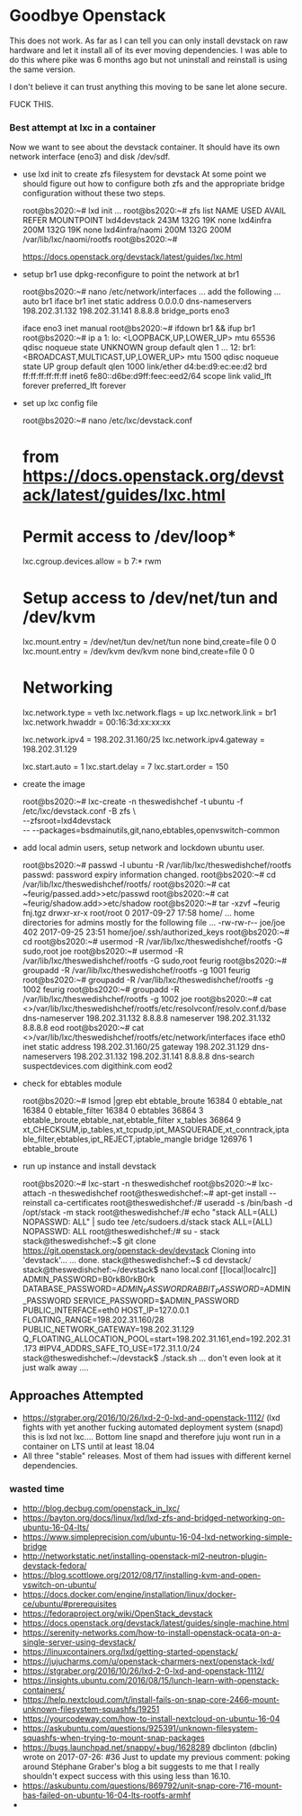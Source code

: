 # Goodbye Openstack

This does not work. As far as I can tell you can only install devstack on raw hardware and let it install all of its ever moving dependencies. I was able to do this where pike was 6 months ago but not uninstall and reinstall is using the same version. 

I don't believe it can trust anything this moving to be sane let alone secure.

FUCK THIS.

### Best attempt at lxc in a container

Now we want to see about the devstack container. It should have its own network interface (eno3) and disk /dev/sdf.
* use lxd init to create zfs filesystem for devstack
  At some point we should figure out how to configure both zfs and the appropriate bridge configuration without these two steps.
	
	root@bs2020:~# lxd init
	...
	root@bs2020:~# zfs list
	NAME                          USED  AVAIL  REFER  MOUNTPOINT
	lxd4devstack                  243M   132G    19K  none
	lxd4infra                     200M   132G    19K  none
	lxd4infra/naomi               200M   132G   200M  /var/lib/lxc/naomi/rootfs
	root@bs2020:~# 
	
	https://docs.openstack.org/devstack/latest/guides/lxc.html
	

* setup br1 use dpkg-reconfigure to point the network at br1 
	
	root@bs2020:~# nano /etc/network/interfaces
	... add the following ...
	auto br1
	iface br1 inet static
	    address 0.0.0.0
	    dns-nameservers 198.202.31.132 198.202.31.141 8.8.8.8
	    bridge_ports eno3
	
	iface eno3 inet manual
	root@bs2020:~# ifdown br1 && ifup br1
	root@bs2020:~# ip a
	1: lo: <LOOPBACK,UP,LOWER_UP> mtu 65536 qdisc noqueue state UNKNOWN group default qlen 1
	...
	12: br1: <BROADCAST,MULTICAST,UP,LOWER_UP> mtu 1500 qdisc noqueue state UP group default qlen 1000
	    link/ether d4:be:d9:ec:ee:d2 brd ff:ff:ff:ff:ff:ff
	    inet6 fe80::d6be:d9ff:feec:eed2/64 scope link 
	       valid_lft forever preferred_lft forever
	
* set up lxc config file 
	
	root@bs2020:~# nano /etc/lxc/devstack.conf 
	# from https://docs.openstack.org/devstack/latest/guides/lxc.html
	# Permit access to /dev/loop*
	lxc.cgroup.devices.allow = b 7:* rwm
	
	# Setup access to /dev/net/tun and /dev/kvm
	lxc.mount.entry = /dev/net/tun dev/net/tun none bind,create=file 0 0
	lxc.mount.entry = /dev/kvm dev/kvm none bind,create=file 0 0
	
	# Networking
	lxc.network.type = veth
	lxc.network.flags = up
	lxc.network.link = br1
	lxc.network.hwaddr = 00:16:3d:xx:xx:xx
	
	lxc.network.ipv4 = 198.202.31.160/25
	lxc.network.ipv4.gateway = 198.202.31.129
	
	lxc.start.auto = 1
	lxc.start.delay = 7
	lxc.start.order = 150
	
* create the image
	
	
	root@bs2020:~# lxc-create -n theswedishchef  -t ubuntu -f /etc/lxc/devstack.conf -B zfs \        
	                                  --zfsroot=lxd4devstack \
	                              -- --packages=bsdmainutils,git,nano,ebtables,openvswitch-common
	
* add local admin users, setup network and  lockdown ubuntu user.
	
	root@bs2020:~# passwd -l ubuntu -R /var/lib/lxc/theswedishchef/rootfs
	passwd: password expiry information changed.
	root@bs2020:~# cd /var/lib/lxc/theswedishchef/rootfs/
	root@bs2020:~# cat ~feurig/passed.add>>etc/passwd
	root@bs2020:~# cat ~feurig/shadow.add>>etc/shadow
	root@bs2020:~# tar -xzvf ~feurig fnj.tgz
	drwxr-xr-x root/root         0 2017-09-27 17:58 home/
	... home directories for admins mostly for the following file ...
	-rw-rw-r-- joe/joe         402 2017-09-25 23:51 home/joe/.ssh/authorized_keys
	root@bs2020:~# cd 
	root@bs2020:~# usermod -R /var/lib/lxc/theswedishchef/rootfs -G sudo,root joe
	root@bs2020:~# usermod -R /var/lib/lxc/theswedishchef/rootfs -G sudo,root feurig
	root@bs2020:~# groupadd -R /var/lib/lxc/theswedishchef/rootfs -g 1001 feurig
	root@bs2020:~# groupadd -R /var/lib/lxc/theswedishchef/rootfs -g 1002 feurig
	root@bs2020:~# groupadd -R /var/lib/lxc/theswedishchef/rootfs -g 1002 joe
	root@bs2020:~#  cat <<eod >>/var/lib/lxc/theswedishchef/rootfs/etc/resolvconf/resolv.conf.d/base 
	dns-nameserver 198.202.31.132 8.8.8.8
	nameserver 198.202.31.132 8.8.8.8
	eod
	root@bs2020:~#  cat <<eod2 >>/var/lib/lxc/theswedishchef/rootfs/etc/network/interfaces
	iface eth0 inet static
	    address 198.202.31.160/25
	    gateway 198.202.31.129
	    dns-nameservers 198.202.31.132 198.202.31.141 8.8.8.8
	    dns-search suspectdevices.com digithink.com
	eod2
	  
* check for ebtables module
	
	root@bs2020:~# lsmod |grep ebt
	ebtable_broute         16384  0
	ebtable_nat            16384  0
	ebtable_filter         16384  0
	ebtables               36864  3 ebtable_broute,ebtable_nat,ebtable_filter
	x_tables               36864  9 xt_CHECKSUM,ip_tables,xt_tcpudp,ipt_MASQUERADE,xt_conntrack,iptable_filter,ebtables,ipt_REJECT,iptable_mangle
	bridge                126976  1 ebtable_broute
	 
* run up instance and install devstack
	
	root@bs2020:~# lxc-start -n theswedishchef
	root@bs2020:~# lxc-attach -n theswedishchef
	root@theswedishchef:~# apt-get install --reinstall ca-certificates
	root@theswedishchef:/# useradd -s /bin/bash -d /opt/stack -m stack
	root@theswedishchef:/#  echo "stack ALL=(ALL) NOPASSWD: ALL" | sudo tee /etc/sudoers.d/stack
	stack ALL=(ALL) NOPASSWD: ALL
	root@theswedishchef:/# su - stack
	stack@theswedishchef:~$ git clone https://git.openstack.org/openstack-dev/devstack
	Cloning into 'devstack'...
	... done.
	stack@theswedishchef:~$  cd devstack/
	stack@theswedishchef:~/devstack$ nano local.conf
	[[local|localrc]]
	ADMIN_PASSWORD=B0rkB0rkB0rk
	DATABASE_PASSWORD=$ADMIN_PASSWORD
	RABBIT_PASSWORD=$ADMIN_PASSWORD
	SERVICE_PASSWORD=$ADMIN_PASSWORD
	PUBLIC_INTERFACE=eth0
	HOST_IP=127.0.0.1
	FLOATING_RANGE=198.202.31.160/28
	PUBLIC_NETWORK_GATEWAY=198.202.31.129
	Q_FLOATING_ALLOCATION_POOL=start=198.202.31.161,end=192.202.31.173
	#IPV4_ADDRS_SAFE_TO_USE=172.31.1.0/24
	 stack@theswedishchef:~/devstack$ ./stack.sh
	... don't even look at it just walk away ....
	
	

## Approaches Attempted

* https://stgraber.org/2016/10/26/lxd-2-0-lxd-and-openstack-1112/
  (lxd fights with yet another fucking automated deployment system (snapd) this is lxd not lxc....
  Bottom line snapd and therefore juju wont run in a container on LTS until at least 18.04 
* All three "stable" releases. Most of them had issues with different kernel dependencies.
### wasted time
* http://blog.decbug.com/openstack_in_lxc/
* https://bayton.org/docs/linux/lxd/lxd-zfs-and-bridged-networking-on-ubuntu-16-04-lts/
* https://www.simpleprecision.com/ubuntu-16-04-lxd-networking-simple-bridge
* http://networkstatic.net/installing-openstack-ml2-neutron-plugin-devstack-fedora/
* https://blog.scottlowe.org/2012/08/17/installing-kvm-and-open-vswitch-on-ubuntu/
* https://docs.docker.com/engine/installation/linux/docker-ce/ubuntu/#prerequisites
* https://fedoraproject.org/wiki/OpenStack_devstack
* https://docs.openstack.org/devstack/latest/guides/single-machine.html
* https://serenity-networks.com/how-to-install-openstack-ocata-on-a-single-server-using-devstack/
* https://linuxcontainers.org/lxd/getting-started-openstack/
* https://jujucharms.com/u/openstack-charmers-next/openstack-lxd/
* https://stgraber.org/2016/10/26/lxd-2-0-lxd-and-openstack-1112/
* https://insights.ubuntu.com/2016/08/15/lunch-learn-with-openstack-containers/
* https://help.nextcloud.com/t/install-fails-on-snap-core-2466-mount-unknown-filesystem-squashfs/19251
* https://yourcodeway.com/how-to-install-nextcloud-on-ubuntu-16-04
* https://askubuntu.com/questions/925391/unknown-filesystem-squashfs-when-trying-to-mount-snap-packages
* https://bugs.launchpad.net/snappy/+bug/1628289
  dbclinton (dbclin) wrote on 2017-07-26:	#36
  Just to update my previous comment: poking around Stéphane Graber's blog a bit suggests to me that I really shouldn't expect success with this using less than 16.10.
* https://askubuntu.com/questions/869792/unit-snap-core-716-mount-has-failed-on-ubuntu-16-04-lts-rootfs-armhf
* 

  